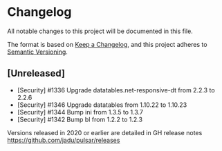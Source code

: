 # Changelog

All notable changes to this project will be documented in this file.

The format is based on [Keep a Changelog](https://keepachangelog.com/en/1.0.0/),
and this project adheres to [Semantic Versioning](https://semver.org/spec/v2.0.0.html).

## [Unreleased]

- [Security] #1336 Upgrade datatables.net-responsive-dt from 2.2.3 to 2.2.6
- [Security] #1346 Upgrade datatables from 1.10.22 to 1.10.23
- [Security] #1344 Bump ini from 1.3.5 to 1.3.7
- [Security] #1342 Bump bl from 1.2.2 to 1.2.3

Versions released in 2020 or earlier are detailed in GH release notes https://github.com/jadu/pulsar/releases